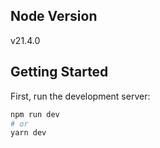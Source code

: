 ## Node Version

v21.4.0
## Getting Started

First, run the development server:

```bash
npm run dev
# or
yarn dev


